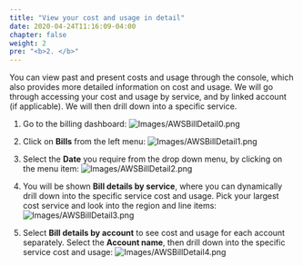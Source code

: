```yaml
---
title: "View your cost and usage in detail"
date: 2020-04-24T11:16:09-04:00
chapter: false
weight: 2
pre: "<b>2. </b>"
---
```


You can view past and present costs and usage through the console, which also provides more detailed information on cost and usage. We will go through accessing your cost and usage by service, and by linked account (if applicable). We will then drill down into a specific service.

1. Go to the billing dashboard:
![Images/AWSBillDetail0.png](/Cost/100_4_Cost_and_Usage_Analysis/Images/AWSBillDetail0.png)

2. Click on **Bills** from the left menu:
![Images/AWSBillDetail1.png](/Cost/100_4_Cost_and_Usage_Analysis/Images/AWSBillDetail1.png)

3. Select the **Date** you require from the drop down menu, by clicking on the menu item:
![Images/AWSBillDetail2.png](/Cost/100_4_Cost_and_Usage_Analysis/Images/AWSBillDetail2.png)

4. You will be shown **Bill details by service**, where you can dynamically drill down into the specific service cost and usage. Pick your largest cost service and look into the region and line items:
![Images/AWSBillDetail3.png](/Cost/100_4_Cost_and_Usage_Analysis/Images/AWSBillDetail3.png)

5. Select **Bill details by account** to see cost and usage for each account separately. Select the **Account name**, then drill down into the specific service cost and usage:
![Images/AWSBillDetail4.png](/Cost/100_4_Cost_and_Usage_Analysis/Images/AWSBillDetail4.png)
